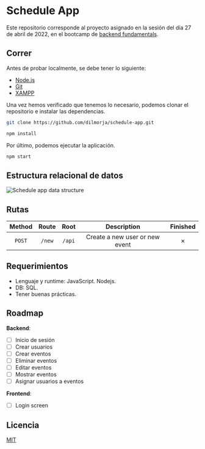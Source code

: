 # Schedule App
Este repositorio corresponde al proyecto asignado en la sesión del día 27 de abril de 2022, en el bootcamp de [backend fundamentals](https://www.tzuzulcode.com/bootcamps/32).

## Correr
Antes de probar localmente, se debe tener lo siguiente:

- [Node.js](https://nodejs.org)
- [Git](https://git-scm.com/)
- [XAMPP](https://www.apachefriends.org/es/index.html)

Una vez hemos verificado que tenemos lo necesario, podemos clonar el repositorio e instalar las dependencias.

```bash
git clone https://github.com/dilmorja/schedule-app.git
```
```bash
npm install
```

Por último, podemos ejecutar la aplicación.

```bash
npm start
```

## Estructura relacional de datos
![Schedule app data structure](https://i.imgur.com/VEFs3Cd.png)

## Rutas

| Method | Route | Root |           Description          | Finished |
|:------:|:-----:|:----:|:------------------------------:|:--------:|
| `POST` | `/new`|`/api`| Create a new user or new event | &#10007; |

## Requerimientos
- Lenguaje y runtime: JavaScript. Nodejs.
- DB: SQL.
- Tener buenas prácticas.

## Roadmap
**Backend**:
- [ ] Inicio de sesión
- [ ] Crear usuarios
- [ ] Crear eventos
- [ ] Eliminar eventos
- [ ] Editar eventos
- [ ] Mostrar eventos
- [ ] Asignar usuarios a eventos

**Frontend**:
- [ ] Login screen

## Licencia
[MIT](LICENSE)
